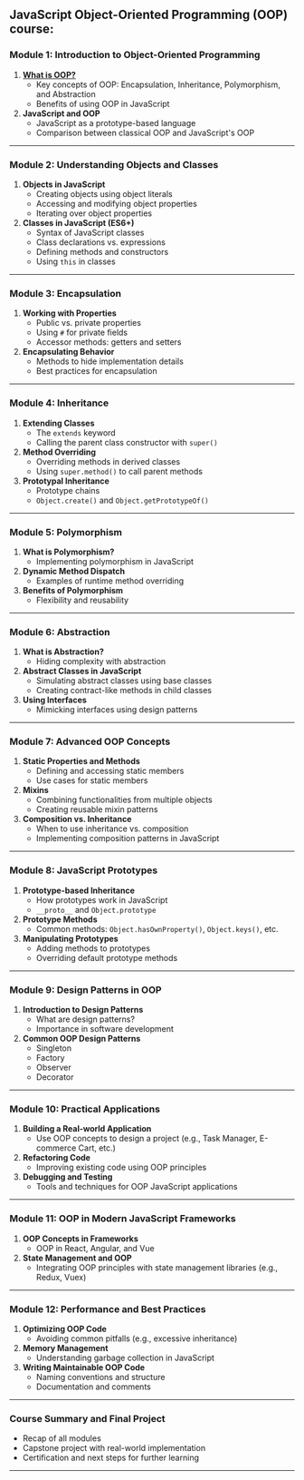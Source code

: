 JavaScript Object-Oriented Programming (OOP) course:
---


### **Module 1: Introduction to Object-Oriented Programming**
1. [**What is OOP?**](https://github.com/aw-junaid/Computer-Science/blob/main/Object%20Oriented%20Programming/JavaScript%20OOP%20Course%20Outline/Course/What%20is%20OOP%3F.md)
   - Key concepts of OOP: Encapsulation, Inheritance, Polymorphism, and Abstraction
   - Benefits of using OOP in JavaScript
2. **JavaScript and OOP**
   - JavaScript as a prototype-based language
   - Comparison between classical OOP and JavaScript's OOP

---

### **Module 2: Understanding Objects and Classes**
1. **Objects in JavaScript**
   - Creating objects using object literals
   - Accessing and modifying object properties
   - Iterating over object properties
2. **Classes in JavaScript (ES6+)**
   - Syntax of JavaScript classes
   - Class declarations vs. expressions
   - Defining methods and constructors
   - Using `this` in classes

---

### **Module 3: Encapsulation**
1. **Working with Properties**
   - Public vs. private properties
   - Using `#` for private fields
   - Accessor methods: getters and setters
2. **Encapsulating Behavior**
   - Methods to hide implementation details
   - Best practices for encapsulation

---

### **Module 4: Inheritance**
1. **Extending Classes**
   - The `extends` keyword
   - Calling the parent class constructor with `super()`
2. **Method Overriding**
   - Overriding methods in derived classes
   - Using `super.method()` to call parent methods
3. **Prototypal Inheritance**
   - Prototype chains
   - `Object.create()` and `Object.getPrototypeOf()`

---

### **Module 5: Polymorphism**
1. **What is Polymorphism?**
   - Implementing polymorphism in JavaScript
2. **Dynamic Method Dispatch**
   - Examples of runtime method overriding
3. **Benefits of Polymorphism**
   - Flexibility and reusability

---

### **Module 6: Abstraction**
1. **What is Abstraction?**
   - Hiding complexity with abstraction
2. **Abstract Classes in JavaScript**
   - Simulating abstract classes using base classes
   - Creating contract-like methods in child classes
3. **Using Interfaces**
   - Mimicking interfaces using design patterns

---

### **Module 7: Advanced OOP Concepts**
1. **Static Properties and Methods**
   - Defining and accessing static members
   - Use cases for static members
2. **Mixins**
   - Combining functionalities from multiple objects
   - Creating reusable mixin patterns
3. **Composition vs. Inheritance**
   - When to use inheritance vs. composition
   - Implementing composition patterns in JavaScript

---

### **Module 8: JavaScript Prototypes**
1. **Prototype-based Inheritance**
   - How prototypes work in JavaScript
   - `__proto__` and `Object.prototype`
2. **Prototype Methods**
   - Common methods: `Object.hasOwnProperty()`, `Object.keys()`, etc.
3. **Manipulating Prototypes**
   - Adding methods to prototypes
   - Overriding default prototype methods

---

### **Module 9: Design Patterns in OOP**
1. **Introduction to Design Patterns**
   - What are design patterns?
   - Importance in software development
2. **Common OOP Design Patterns**
   - Singleton
   - Factory
   - Observer
   - Decorator

---

### **Module 10: Practical Applications**
1. **Building a Real-world Application**
   - Use OOP concepts to design a project (e.g., Task Manager, E-commerce Cart, etc.)
2. **Refactoring Code**
   - Improving existing code using OOP principles
3. **Debugging and Testing**
   - Tools and techniques for OOP JavaScript applications

---

### **Module 11: OOP in Modern JavaScript Frameworks**
1. **OOP Concepts in Frameworks**
   - OOP in React, Angular, and Vue
2. **State Management and OOP**
   - Integrating OOP principles with state management libraries (e.g., Redux, Vuex)

---

### **Module 12: Performance and Best Practices**
1. **Optimizing OOP Code**
   - Avoiding common pitfalls (e.g., excessive inheritance)
2. **Memory Management**
   - Understanding garbage collection in JavaScript
3. **Writing Maintainable OOP Code**
   - Naming conventions and structure
   - Documentation and comments

---

### **Course Summary and Final Project**
- Recap of all modules
- Capstone project with real-world implementation
- Certification and next steps for further learning

---
